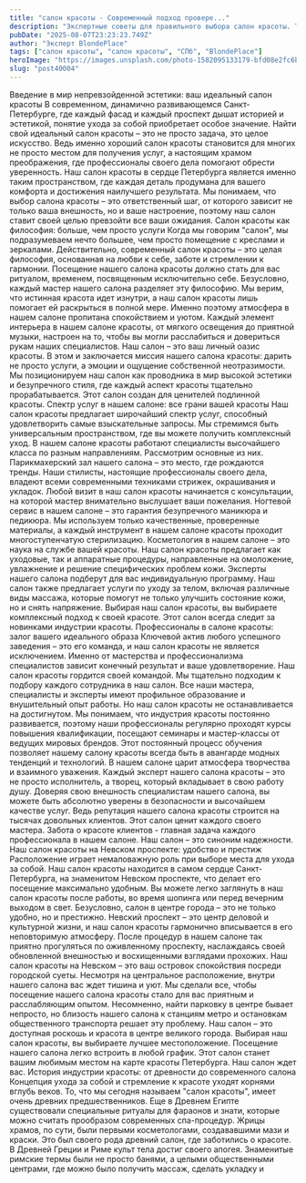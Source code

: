 ```yaml
---
title: "салон красоты - Современный подход провере..."
description: "Экспертные советы для правильного выбора салон красоты. Тщательный анализ критериев и требований. Обратитесь за консультацией к профессионалам BlondePlace"
pubDate: "2025-08-07T23:23:23.749Z"
author: "Эксперт BlondePlace"
tags: ["салон красоты", "салон красоты", "СПб", "BlondePlace"]
heroImage: "https://images.unsplash.com/photo-1582095133179-bfd08e2fc6b3?q=80&w=800&auto=format&fit=crop"
slug: "post40004"
---
```


Введение в мир непревзойденной эстетики: ваш идеальный салон красоты В современном, динамично развивающемся Санкт-Петербурге, где каждый фасад и каждый проспект дышат историей и эстетикой, понятие ухода за собой приобретает особое значение. Найти свой идеальный салон красоты – это не просто задача, это целое искусство. Ведь именно хороший салон красоты становится для многих не просто местом для получения услуг, а настоящим храмом преображения, где профессионалы своего дела помогают обрести уверенность. Наш салон красоты в сердце Петербурга является именно таким пространством, где каждая деталь продумана для вашего комфорта и достижения наилучшего результата. Мы понимаем, что выбор салона красоты – это ответственный шаг, от которого зависит не только ваша внешность, но и ваше настроение, поэтому наш салон ставит своей целью превзойти все ваши ожидания. Салон красоты как философия: больше, чем просто услуги Когда мы говорим "салон", мы подразумеваем нечто большее, чем просто помещение с креслами и зеркалами. Действительно, современный салон красоты – это целая философия, основанная на любви к себе, заботе и стремлении к гармонии. Посещение нашего салона красоты должно стать для вас ритуалом, временем, посвященным исключительно себе. Безусловно, каждый мастер нашего салона разделяет эту философию. Мы верим, что истинная красота идет изнутри, а наш салон красоты лишь помогает ей раскрыться в полной мере. Именно поэтому атмосфера в нашем салоне пропитана спокойствием и уютом. Каждый элемент интерьера в нашем салоне красоты, от мягкого освещения до приятной музыки, настроен на то, чтобы вы могли расслабиться и довериться рукам наших специалистов. Наш салон – это ваш личный оазис красоты. В этом и заключается миссия нашего салона красоты: дарить не просто услуги, а эмоции и ощущение собственной неотразимости. Мы позиционируем наш салон как проводника в мир высокой эстетики и безупречного стиля, где каждый аспект красоты тщательно прорабатывается. Этот салон создан для ценителей подлинной красоты. Спектр услуг в нашем салоне: все грани вашей красоты Наш салон красоты предлагает широчайший спектр услуг, способный удовлетворить самые взыскательные запросы. Мы стремимся быть универсальным пространством, где вы можете получить комплексный уход. В нашем салоне красоты работают специалисты высочайшего класса по разным направлениям. Рассмотрим основные из них. Парикмахерский зал нашего салона – это место, где рождаются тренды. Наши стилисты, настоящие профессионалы своего дела, владеют всеми современными техниками стрижек, окрашивания и укладок. Любой визит в наш салон красоты начинается с консультации, на которой мастер внимательно выслушает ваши пожелания. Ногтевой сервис в нашем салоне – это гарантия безупречного маникюра и педикюра. Мы используем только качественные, проверенные материалы, а каждый инструмент в нашем салоне красоты проходит многоступенчатую стерилизацию. Косметология в нашем салоне – это наука на службе вашей красоты. Наш салон красоты предлагает как уходовые, так и аппаратные процедуры, направленные на омоложение, увлажнение и решение специфических проблем кожи. Эксперты нашего салона подберут для вас индивидуальную программу. Наш салон также предлагает услуги по уходу за телом, включая различные виды массажа, которые помогут не только улучшить состояние кожи, но и снять напряжение. Выбирая наш салон красоты, вы выбираете комплексный подход к своей красоте. Этот салон всегда следит за новинками индустрии красоты. Профессионалы в салоне красоты: залог вашего идеального образа Ключевой актив любого успешного заведения – это его команда, и наш салон красоты не является исключением. Именно от мастерства и профессионализма специалистов зависит конечный результат и ваше удовлетворение. Наш салон красоты гордится своей командой. Мы тщательно подходим к подбору каждого сотрудника в наш салон. Все наши мастера, специалисты и эксперты имеют профильное образование и внушительный опыт работы. Но наш салон красоты не останавливается на достигнутом. Мы понимаем, что индустрия красоты постоянно развивается, поэтому наши профессионалы регулярно проходят курсы повышения квалификации, посещают семинары и мастер-классы от ведущих мировых брендов. Этот постоянный процесс обучения позволяет нашему салону красоты всегда быть в авангарде модных тенденций и технологий. В нашем салоне царит атмосфера творчества и взаимного уважения. Каждый эксперт нашего салона красоты – это не просто исполнитель, а творец, который вкладывает в свою работу душу. Доверяя свою внешность специалистам нашего салона, вы можете быть абсолютно уверены в безопасности и высочайшем качестве услуг. Ведь репутация нашего салона красоты строится на тысячах довольных клиентов. Этот салон ценит каждого своего мастера. Забота о красоте клиентов - главная задача каждого профессионала в нашем салоне. Наш салон – это синоним надежности. Наш салон красоты на Невском проспекте: удобство и престиж Расположение играет немаловажную роль при выборе места для ухода за собой. Наш салон красоты находится в самом сердце Санкт-Петербурга, на знаменитом Невском проспекте, что делает его посещение максимально удобным. Вы можете легко заглянуть в наш салон красоты после работы, во время шопинга или перед вечерним выходом в свет. Безусловно, салон в центре города – это не только удобно, но и престижно. Невский проспект – это центр деловой и культурной жизни, и наш салон красоты гармонично вписывается в его неповторимую атмосферу. После процедур в нашем салоне так приятно прогуляться по оживленному проспекту, наслаждаясь своей обновленной внешностью и восхищенными взглядами прохожих. Наш салон красоты на Невском – это ваш островок спокойствия посреди городской суеты. Несмотря на центральное расположение, внутри нашего салона вас ждет тишина и уют. Мы сделали все, чтобы посещение нашего салона красоты стало для вас приятным и расслабляющим опытом. Несомненно, найти парковку в центре бывает непросто, но близость нашего салона к станциям метро и остановкам общественного транспорта решает эту проблему. Наш салон – это доступная роскошь и красота в центре великого города. Выбирая наш салон красоты, вы выбираете лучшее местоположение. Посещение нашего салона легко встроить в любой график. Этот салон станет вашим любимым местом на карте красоты Петербурга. Наш салон ждет вас. История индустрии красоты: от древности до современного салона Концепция ухода за собой и стремление к красоте уходят корнями вглубь веков. То, что мы сегодня называем "салон красоты", имеет очень древних предшественников. Еще в Древнем Египте существовали специальные ритуалы для фараонов и знати, которые можно считать прообразом современных спа-процедур. Жрицы храмов, по сути, были первыми косметологами, создававшими мази и краски. Это был своего рода древний салон, где заботились о красоте. В Древней Греции и Риме культ тела достиг своего апогея. Знаменитые римские термы были не просто банями, а целыми общественными центрами, где можно было получить массаж, сделать укладку и